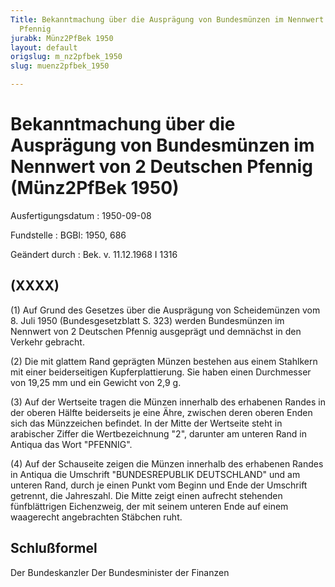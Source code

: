 ```yaml
---
Title: Bekanntmachung über die Ausprägung von Bundesmünzen im Nennwert von 2 Deutschen
  Pfennig
jurabk: Münz2PfBek 1950
layout: default
origslug: m_nz2pfbek_1950
slug: muenz2pfbek_1950

---
```


# Bekanntmachung über die Ausprägung von Bundesmünzen im Nennwert von 2 Deutschen Pfennig (Münz2PfBek 1950)

Ausfertigungsdatum
:   1950-09-08

Fundstelle
:   BGBl: 1950, 686

Geändert durch
:   Bek. v. 11.12.1968 I 1316

## (XXXX)

(1) Auf Grund des Gesetzes über die Ausprägung von Scheidemünzen vom
8\. Juli 1950 (Bundesgesetzblatt S. 323) werden Bundesmünzen im
Nennwert von 2 Deutschen Pfennig ausgeprägt und demnächst in den
Verkehr gebracht.

(2) Die mit glattem Rand geprägten Münzen bestehen aus einem Stahlkern
mit einer beiderseitigen Kupferplattierung. Sie haben einen
Durchmesser von 19,25 mm und ein Gewicht von 2,9 g.

(3) Auf der Wertseite tragen die Münzen innerhalb des erhabenen Randes
in der oberen Hälfte beiderseits je eine Ähre, zwischen deren oberen
Enden sich das Münzzeichen befindet. In der Mitte der Wertseite steht
in arabischer Ziffer die Wertbezeichnung "2", darunter am unteren Rand
in Antiqua das Wort "PFENNIG".

(4) Auf der Schauseite zeigen die Münzen innerhalb des erhabenen
Randes in Antiqua die Umschrift "BUNDESREPUBLIK DEUTSCHLAND" und am
unteren Rand, durch je einen Punkt vom Beginn und Ende der Umschrift
getrennt, die Jahreszahl. Die Mitte zeigt einen aufrecht stehenden
fünfblättrigen Eichenzweig, der mit seinem unteren Ende auf einem
waagerecht angebrachten Stäbchen ruht.

## Schlußformel

Der Bundeskanzler
Der Bundesminister der Finanzen

